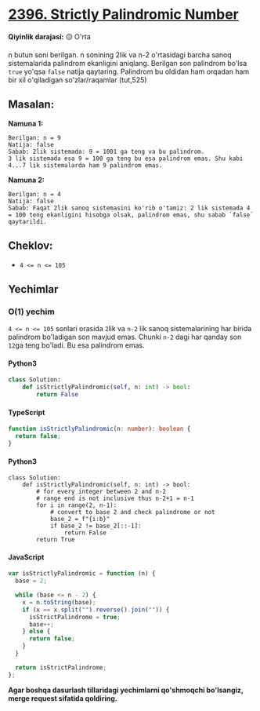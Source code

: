 # [2396. Strictly Palindromic Number](https://leetcode.com/problems/strictly-palindromic-number/)

**Qiyinlik darajasi:** :yellow_circle: O'rta

n butun soni berilgan. n sonining 2lik va n-2 o'rtasidagi barcha sanoq sistemalarida palindrom ekanligini aniqlang. Berilgan son palindrom bo'lsa `true` yo'qsa `false` natija qaytaring.
Palindrom bu oldidan ham orqadan ham bir xil o'qiladigan so'zlar/raqamlar (tut,525)

## Masalan:

**Namuna 1:**

```text
Berilgan: n = 9
Natija: false
Sabab: 2lik sistemada: 9 = 1001 ga teng va bu palindrom.
3 lik sistemada esa 9 = 100 ga teng bu esa palindrom emas. Shu kabi 4...7 lik sistemalarda ham 9 palindrom emas.
```

**Namuna 2:**

```text
Berilgan: n = 4
Natija: false
Sabab: Faqat 2lik sanoq sistemasini ko'rib o'tamiz: 2 lik sistemada 4 = 100 teng ekanligini hisobga olsak, palindrom emas, shu sabab `false` qaytarildi.
```

## Cheklov:

- `4 <= n <= 105`

## Yechimlar

### O(1) yechim

`4 <= n <= 105` sonlari orasida `2`lik va `n-2` lik sanoq sistemalarining har birida palindrom bo'ladigan son mavjud emas. Chunki `n-2` dagi har qanday son `12`ga teng bo'ladi. Bu esa palindrom emas.

#### Python3

```python
class Solution:
    def isStrictlyPalindromic(self, n: int) -> bool:
        return False
```

#### TypeScript

```typescript
function isStrictlyPalindromic(n: number): boolean {
  return false;
}
```

#### Python3

```python3
class Solution:
    def isStrictlyPalindromic(self, n: int) -> bool:
        # for every integer between 2 and n-2
        # range end is not inclusive thus n-2+1 = n-1
        for i in range(2, n-1):
            # convert to base 2 and check palindrome or not
            base_2 = f"{i:b}"
            if base_2 != base_2[::-1]:
                return False
        return True
```

#### JavaScript

```javascript
var isStrictlyPalindromic = function (n) {
  base = 2;

  while (base <= n - 2) {
    x = n.toString(base);
    if (x == x.split("").reverse().join("")) {
      isStrictPalindrome = true;
      base++;
    } else {
      return false;
    }
  }

  return isStrictPalindrome;
};
```

**Agar boshqa dasurlash tillaridagi yechimlarni qo'shmoqchi bo'lsangiz, merge request sifatida qoldiring.**
